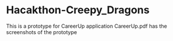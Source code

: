 # Hacakthon-Creepy_Dragons
This is a prototype for CareerUp application
CareerUp.pdf has the screenshots of the prototype
